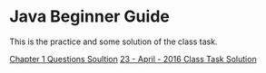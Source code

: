 # Java Beginner Guide
This is the practice and some solution of the class task.

[Chapter 1 Questions Soultion](https://github.com/hassanshahzadaheer/JavaBeginnerGuide/tree/master/chapter1/SelfTest)
[23 - April - 2016 Class Task Solution](https://github.com/hassanshahzadaheer/JavaBeginnerGuide/blob/master/ClassTask/Game.java)
